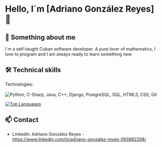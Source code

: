 # Hello, I´m [Adriano González Reyes] 👋

## 🚀 Something about me
I´m a self-taught Cuban software developer. A pure lover of mathematics, I love to program and I am always ready to learn something new.

## 🛠️ Technical skills
Technologies: <br/> <br/>
![Python, C-Sharp, Java, C++, Django, PostgreSQL, SQL, HTML5, CSS, Git](https://skillicons.dev/icons?i=python,cs,java,cpp,django,postgresql,html,css,git&perline=3) 


[![Top Languages](https://github-readme-stats.vercel.app/api/top-langs/?username=AGR55&layout=compact)](https://github.com/AGR55)

## 📫 Contact
- LinkedIn: Adriano González Reyes - https://www.linkedin.com/in/adriano-gonzalez-reyes-093882298/

<!---
AGR55/AGR55 is a ✨ special ✨ repository because its `README.md` (this file) appears on your GitHub profile.
You can click the Preview link to take a look at your changes.
--->
